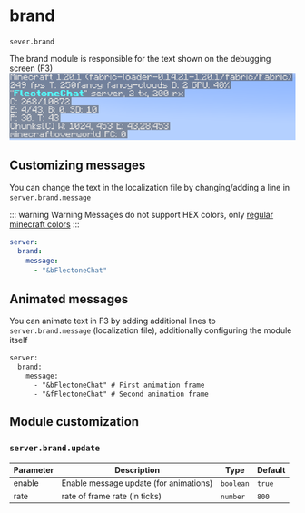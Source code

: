 # brand
`sever.brand`

The brand module is responsible for the text shown on the debugging screen (F3)\
![brand](f3.png)

## Customizing messages

You can change the text in the localization file by changing/adding a line in `server.brand.message`

::: warning Warning
Messages do not support HEX colors, only [regular minecraft colors](https://minecraft.tools/ru/color-code.php)
:::

```yaml
server:
  brand:
    message:
      - "&bFlectoneChat"
```

## Animated messages

You can animate text in F3 by adding additional lines to `server.brand.message` (localization file), additionally configuring the module itself

```yaml{5}
server:
  brand:
    message:
      - "&bFlectoneChat" # First animation frame
      - "&fFlectoneChat" # Second animation frame
```

## Module customization

### `server.brand.update`
| Parameter | Description                            | Type      | Default |
| --------- | -------------------------------------- | --------- | ------- |
| enable    | Enable message update (for animations) | `boolean` | `true`  |
| rate      | rate of frame rate (in ticks)          | `number`  | `800`   |
